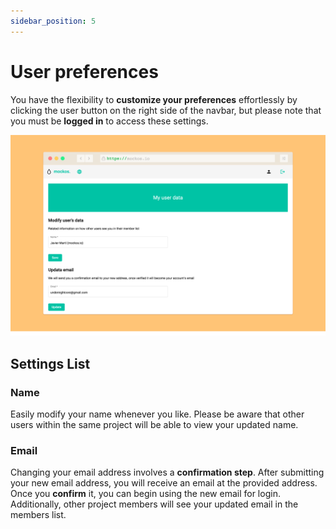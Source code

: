```yaml
---
sidebar_position: 5
---
```


# User preferences

You have the flexibility to **customize your preferences** effortlessly by clicking the user button on the right side of the navbar, but please note that you must be **logged in** to access these settings.

![Screenshot](settings.png)

## Settings List

### Name

Easily modify your name whenever you like. Please be aware that other users within the same project will be able to view your updated name.

### Email

Changing your email address involves a **confirmation step**. After submitting your new email address, you will receive an email at the provided address. Once you **confirm** it, you can begin using the new email for login. Additionally, other project members will see your updated email in the members list.
